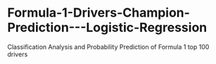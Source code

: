 # Formula-1-Drivers-Champion-Prediction---Logistic-Regression
Classification Analysis and Probability Prediction of Formula 1 top 100 drivers
